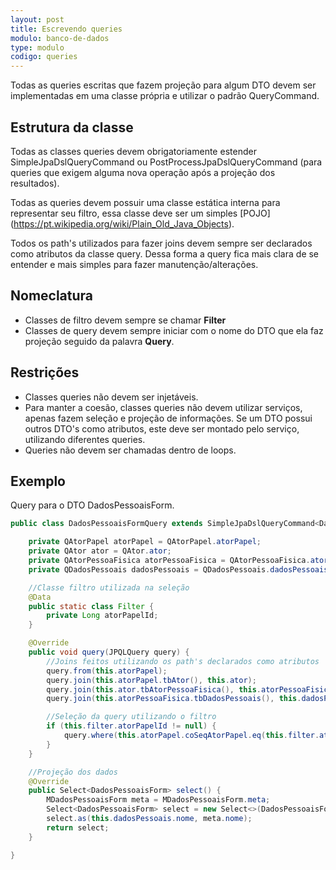 ```yaml
---
layout: post
title: Escrevendo queries
modulo: banco-de-dados
type: modulo
codigo: queries
---
```

Todas as queries escritas que fazem projeção para algum DTO devem ser implementadas em uma classe própria e utilizar o padrão QueryCommand.

## Estrutura da classe
Todas as classes queries devem obrigatoriamente estender SimpleJpaDslQueryCommand ou PostProcessJpaDslQueryCommand (para queries que exigem alguma nova operação após a projeção dos resultados).  

Todas as queries devem possuir uma classe estática interna para representar seu filtro, essa classe deve ser um simples [POJO] (https://pt.wikipedia.org/wiki/Plain_Old_Java_Objects).

Todos os path's utilizados para fazer joins devem sempre ser declarados como atributos da classe query. Dessa forma a query fica mais clara de se entender e mais simples para fazer manutenção/alterações.

## Nomeclatura
* Classes de filtro devem sempre se chamar **Filter**
* Classes de query devem sempre iniciar com o nome do DTO que ela faz projeção seguido da palavra **Query**.

## Restrições
* Classes queries não devem ser injetáveis.
* Para manter a coesão, classes queries não devem utilizar serviços, apenas fazem seleção e projeção de informações. Se um DTO possui outros DTO's como atributos, este deve ser montado pelo serviço, utilizando diferentes queries.
* Queries não devem ser chamadas dentro de loops.

## Exemplo

Query para o DTO DadosPessoaisForm.  

```java
public class DadosPessoaisFormQuery extends SimpleJpaDslQueryCommand<DadosPessoaisFormQuery.Filter, DadosPessoaisForm> {

	private QAtorPapel atorPapel = QAtorPapel.atorPapel;
	private QAtor ator = QAtor.ator;
	private QAtorPessoaFisica atorPessoaFisica = QAtorPessoaFisica.atorPessoaFisica;
	private QDadosPessoais dadosPessoais = QDadosPessoais.dadosPessoais;

	//Classe filtro utilizada na seleção
	@Data
	public static class Filter {
		private Long atorPapelId;
	}

	@Override
	public void query(JPQLQuery query) {
		//Joins feitos utilizando os path's declarados como atributos
		query.from(this.atorPapel);
		query.join(this.atorPapel.tbAtor(), this.ator);
		query.join(this.ator.tbAtorPessoaFisica(), this.atorPessoaFisica);
		query.join(this.atorPessoaFisica.tbDadosPessoais(), this.dadosPessoais);

		//Seleção da query utilizando o filtro
		if (this.filter.atorPapelId != null) {
			query.where(this.atorPapel.coSeqAtorPapel.eq(this.filter.atorPapelId));
		}
	}

	//Projeção dos dados
	@Override
	public Select<DadosPessoaisForm> select() {
		MDadosPessoaisForm meta = MDadosPessoaisForm.meta;
		Select<DadosPessoaisForm> select = new Select<>(DadosPessoaisForm.class);
		select.as(this.dadosPessoais.nome, meta.nome);
		return select;
	}

}
```
